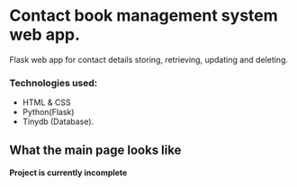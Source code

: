 # Contact book management system web app.

Flask web app for contact details storing, retrieving, updating and deleting.

  ### Technologies used:
  - HTML & CSS
  - Python(Flask)
  - Tinydb (Database).
  
## What the main page looks like
<!-- ![Main/Post log-in page]() -->
#### Project is currently incomplete
